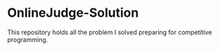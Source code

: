 # OnlineJudge-Solution
This repository holds all the problem I solved preparing for competitive programming.
